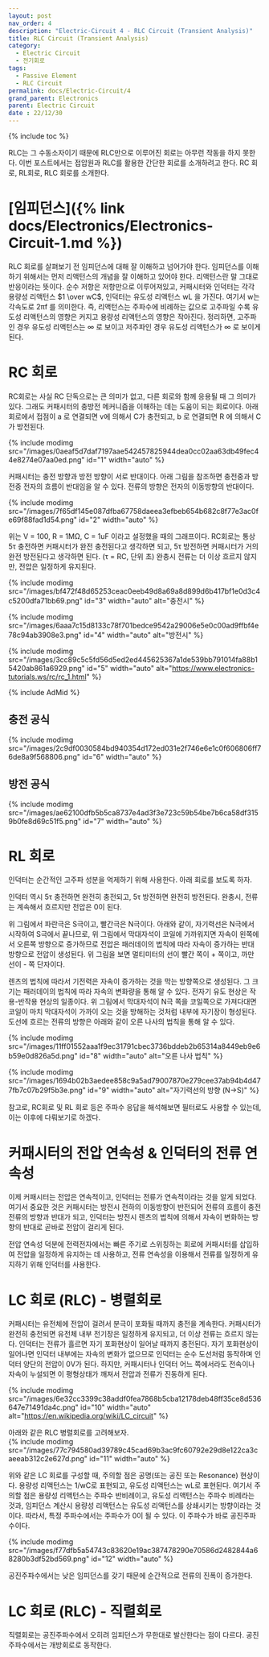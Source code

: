 ```yaml
---
layout: post
nav_order: 4
description: "Electric-Circuit 4 - RLC Circuit (Transient Analysis)"
title: RLC Circuit (Transient Analysis)
category: 
  - Electric Circuit
  - 전기회로
tags: 
  - Passive Element
  - RLC Circuit
permalink: docs/Electric-Circuit/4
grand_parent: Electronics
parent: Electric Circuit
date : 22/12/30
---
```


{% include toc %}

RLC는 그 수동소자이기 때문에 RLC만으로 이루어진 회로는 아무런 작동을 하지 못한다. 이번 포스트에서는 접압원과 RLC를 활용한 간단한 회로를 소개하려고 한다. RC 회로, RL회로, RLC 회로를 소개한다.

# [임피던스]({% link docs/Electronics/Electronics-Circuit-1.md %})

RLC 회로를 살펴보기 전 임피던스에 대해 잘 이해하고 넘어가야 한다. 임피던스를 이해하기 위해서는 먼저 리액턴스의 개념을 잘 이해하고 있어야 한다. 리액턴스란 말 그대로 반응이라는 뜻이다. 순수 저항은 저항만으로 이루어져있고, 커패시터와 인덕터는 각각 용량성 리액턴스 $1 \over wC$, 인덕터는 유도성 리액턴스 wL 을 가진다. 여기서 w는 각속도로 2πf 를 의미한다. 즉, 리액턴스는 주파수에 비례하는 값으로 고주파일 수록 유도성 리액턴스의 영향은 커지고 용량성 리액턴스의 영향은 작아진다. 정리하면, 고주파인 경우 유도성 리액턴스는 ∞ 로 보이고 저주파인 경우 유도성 리액턴스가 ∞ 로 보이게 된다. 

# RC 회로

RC회로는 사실 RC 단독으로는 큰 의미가 없고, 다른 회로와 함께 응용될 때 그 의미가 있다. 그래도 커패시터의 충방전 메커니즘을 이해하는 데는 도움이 되는 회로이다. 아래 회로에서 접점이 a 로 연결되면 v에 의해서 C가 충전되고, b 로 연결되면 R 에 의해서 C가 방전된다.  

{% include modimg src="/images/0aeaf5d7daf7197aae542457825944dea0cc02aa63db49fec44e8274e07aa0ed.png" id="1" width="auto" %}  

커패시터는 충전 방향과 방전 방향이 서로 반대이다. 아래 그림을 참조하면 충전중과 방전중 전자의 흐름이 반대임을 알 수 있다. 전류의 방향은 전자의 이동방향의 반대이다.  

{% include modimg src="/images/7f65df145e087dfba67758daeea3efbeb654b682c8f77e3ac0fe69f88fad1d54.png" id="2" width="auto" %}  

위는 V = 100, R = 1MΩ, C = 1uF 이라고 설정했을 때의 그래프이다. RC회로는 통상 5τ 충전하면 커패시터가 완전 충전된다고 생각하면 되고, 5τ 방전하면 커패시터가 거의 완전 방전된다고 생각하면 된다. (τ = RC, 단위 초) 완충시 전류는 더 이상 흐르지 않지만, 전압은 일정하게 유지된다.

{% include modimg src="/images/bf472f48d65253ceac0eeb49d8a69a8d899d6b417bf1e0d3c4c5200dfa71bb69.png" id="3" width="auto" alt="충전시" %}  

{% include modimg src="/images/6aaa7c15d8133c78f701bedce9542a29006e5e0c00ad9ffbf4e78c94ab3908e3.png" id="4" width="auto" alt="방전시" %}  

{% include modimg src="/images/3cc89c5c5fd56d5ed2ed445625367a1de539bb791014fa88b15420ab861a6929.png" id="5" width="auto" alt="https://www.electronics-tutorials.ws/rc/rc_1.html" %}  

{% include AdMid %}

## 충전 공식  
{% include modimg src="/images/2c9df0030584bd940354d172ed031e2f746e6e1c0f606806ff76de8a9f568806.png" id="6" width="auto" %}  

## 방전 공식  
{% include modimg src="/images/ae62100dfb5b5ca8737e4ad3f3e723c59b54be7b6ca58df3159b0fe8d69c51f5.png" id="7" width="auto" %}  

# RL 회로

인덕터는 순간적인 고주파 성분을 억제하기 위해 사용한다. 아래 회로를 보도록 하자.

인덕터 역시 5τ 충전하면 완전히 충전되고, 5τ 방전하면 완전히 방전된다. 완충시, 전류는 계속해서 흐르지만 전압은 0이 된다.

위 그림에서 파란극은 S극이고, 빨간극은 N극이다. 아래와 같이, 자기력선은 N극에서 시작하여 S극에서 끝나므로, 위 그림에서 막대자석이 코일에 가까워지면 자속이 왼쪽에서 오른쪽 방향으로 증가하므로 전압은 패러데이의 법칙에 따라 자속이 증가하는 반대 방향으로 전압이 생성된다. 위 그림을 보면 멀티미터의 선이 빨간 쪽이 + 쪽이고, 까만 선이 - 쪽 단자이다. 

렌츠의 법칙에 따라서 기전력은 자속이 증가하는 것을 막는 방향쪽으로 생성된다. 그 크기는 패러데이의 법칙에 따라 자속의 변화량을 통해 알 수 있다. 전자기 유도 현상은 작용-반작용 현상의 일종이다. 위 그림에서 막대자석이 N극 쪽을 코일쪽으로 가져다대면 코일이 마치 막대자석이 가까이 오는 것을 방해하는 것처럼 내부에 자기장이 형성된다. 도선에 흐르는 전류의 방향은 아래와 같이 오른 나사의 법칙을 통해 알 수 있다.

{% include modimg src="/images/11ff01552aaa1f9ec31791cbec3736bddeb2b65314a8449eb9e6b59e0d826a5d.png" id="8" width="auto" alt="오른 나사 법칙" %}  

{% include modimg src="/images/1694b02b3aedee858c9a5ad79007870e279cee37ab94b4d477fb7c07b29f5b3e.png" id="9" width="auto" alt="자기력선의 방향 (N->S)" %}  

참고로, RC회로 및 RL 회로 등은 주파수 응답을 해석해보면 필터로도 사용할 수 있는데, 이는 이후에 다뤄보기로 하겠다. 

# 커패시터의 전압 연속성 & 인덕터의 전류 연속성

이제 커패시터는 전압은 연속적이고, 인덕터는 전류가 연속적이라는 것을 알게 되었다. 여기서 중요한 것은 커패시터는 방전시 전하의 이동방향이 반전되어 전류의 흐름이 충전전류의 방향과 반대가 되고, 인덕터는 방전시 렌츠의 법칙에 의해서 자속이 변화하는 방향의 반대로 곧바로 전압이 걸리게 된다.

전압 연속성 덕분에 전력전자에서는 빠른 주기로 스위칭하는 회로에 커패시터를 삽입하여 전압을 일정하게 유지하는 데 사용하고, 전류 연속성을 이용해서 전류를 일정하게 유지하기 위해 인덕터를 사용한다.

# LC 회로 (RLC) - 병렬회로

커패시터는 유전체에 전압이 걸려서 분극이 포화될 때까지 충전을 계속한다. 커패시터가 완전히 충전되면 유전체 내부 전기장은 일정하게 유지되고, 더 이상 전류는 흐르지 않는다. 인덕터는 전류가 흘르면 자기 포화현상이 일어날 때까지 충전된다. 자기 포화현상이 일어나면 인덕터 내부에는 자속의 변화가 없으므로 인덕터는 순수 도선처럼 동작하며 인덕터 양단의 전압이 0V가 된다. 하지만, 커패시터나 인덕터 어느 쪽에서라도 전속이나 자속이 누설되면 이 평형상태가 깨져서 전압과 전류가 진동하게 된다. 

{% include modimg src="/images/6e32cc3399c38addf0fea7868b5cba12178deb48ff35ce8d536647e71491da4c.png" id="10" width="auto" alt="https://en.wikipedia.org/wiki/LC_circuit" %}  

아래와 같은 RLC 병렬회로를 고려해보자.  
{% include modimg src="/images/77c794580ad39789c45cad69b3ac9fc60792e29d8e122ca3caeeab312c2e627d.png" id="11" width="auto" %}  

위와 같은 LC 회로를 구성할 때, 주의할 점은 공명(또는 공진 또는 Resonance) 현상이다. 용량성 리액턴스는 1/wC로 표현되고, 유도성 리액턴스는 wL로 표현된다. 여기서 주의할 점은 용량성 리액턴스는 주파수 반비례이고, 유도성 리액턴스는 주파수 비례라는 것과, 임피던스 계산시 용량성 리액턴스는 유도성 리액턴스를 상쇄시키는 방향이라는 것이다. 따라서, 특정 주파수에서는 주파수가 0이 될 수 있다. 이 주파수가 바로 공진주파수이다. 

{% include modimg src="/images/f77dfb5a54743c83620e19ac387478290e70586d2482844a68280b3df52bd569.png" id="12" width="auto" %}  

공진주파수에서는 낮은 임피던스를 갖기 때문에 순간적으로 전류의 진폭이 증가한다.

# LC 회로 (RLC) - 직렬회로

직렬회로는 공진주파수에서 오히려 임피던스가 무한대로 발산한다는 점이 다르다. 공진주파수에서는 개방회로로 동작한다.




